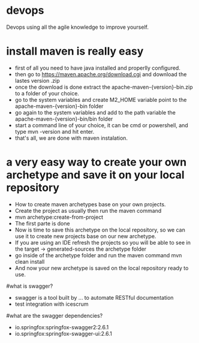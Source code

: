 # devops
Devops using all the agile knowledge to improve yourself.

# install maven is really easy
 - first of all you need to have java installed and properlly configured.
 - then go to https://maven.apache.org/download.cgi and download the lastes version .zip
 - once the download is done extract the apache-maven-{version}-bin.zip to a folder of your choice.
 - go to the system variables and create M2_HOME variable point to the apache-maven-{version}-bin folder
 - go again to the system variables and add to the path variable the apache-maven-{version}-bin/bin folder
 - start a command line of your choice, it can be cmd or powershell, and type mvn -version and hit enter.
 - that's all, we are done with maven instalation.
 
 # a very easy way to create your own archetype and save it on your local repository
- How to create maven archetypes base on your own projects.
- Create the project as usually then run the maven command 
- mvn archetype:create-from-project
- The first parte is done
- Now is time to save this archetype on the local repository, so we can use it to create new projects base on our new archetype.
- If you are using an IDE refresh the projects so you will be able to see in the target -> generated-sources the archetype folder 
- go inside of the archetype folder and run the maven command mvn clean install
- And now your new archetype is saved on the local repository ready to use.

#what is swagger?
- swagger is a tool built by ... to automate RESTful documentation
- test integration with icescrum

#what are the swagger dependencies?
- io.springfox:springfox-swagger2:2.6.1
- io.springfox:springfox-swagger-ui:2.6.1